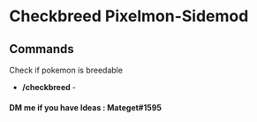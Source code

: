 # Checkbreed Pixelmon-Sidemod
## Commands
Check if pokemon is breedable
 * **/checkbreed <slot>** - 
<!-- end list -->

#### DM me if you have Ideas : Mateget#1595

